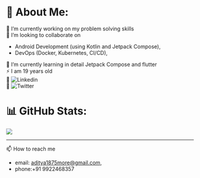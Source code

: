 # 💫 About Me:
🔭 I’m currently working on my problem solving skills <br>
🤝 I’m looking to collaborate on
  * Android Development (using Kotlin and Jetpack Compose), <br>
  * DevOps (Docker, Kubernetes, CI/CD),<br>

🌱 I’m currently learning in detail Jetpack Compose and flutter  
⚡ I am 19 years old   
🚀 ![Linkedin](www.linkedin.com/in/adityamore2005)  
💫 ![Twitter](https://x.com/Adityaastwt)

# 📊 GitHub Stats:
![](https://github-readme-stats.vercel.app/api?username=Dev-Aditya-More&theme=dark&hide_border=false&include_all_commits=false&count_private=false)<br/>

---
📫 How to reach me
- email: aditya1875more@gmail.com,
- phone:+91 9922468357

